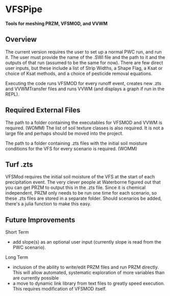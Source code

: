 # VFSPipe
**Tools for meshing PRZM, VFSMOD, and VVWM**

## Overview
The current version requires the user to set up a normal PWC run, and run it.
The user must provide the name of the .SWI file and the path to it and the outputs of that run (assumed to be the same for now). There are few direct user inputs, but these include a list of Strip Widths, a Shape Flag, a Ksat or choice of Ksat methods, and a choice of pesticide removal equations.

Executing the code runs VFSMOD for every runoff event, creates new .zts and VVWMTransfer files and runs VVWM (and displays a graph if run in the REPL).

## Required External Files
The path to a folder containing the executables for VFSMOD and VVWM is required. (WOMM)
The list of soil texture classes is also required. It is not a large file and perhaps should be moved into the project.

The path to a folder containing .zts files with the initial soil moisture conditions for the VFS for every scenario is required. (WOMM)

## Turf .zts

VFSMod requires the initial soil moisture of the VFS at the start of each precipitation event. The very clever people at Waterborne figured out that you can get PRZM to output this in the .zts file. Since it is chemical independent, PRZM only needs to be run one time for each scenario, so these .zts files are stored in a separate folder. Should scenarios be added, there's a julia function to make this easy.

## Future Improvements

Short Term
 - add slope(s) as an optional user input (currently slope is read from the PWC scenario).

Long Term
 - inclusion of the ability to write/edit PRZM files and run PRZM directly. This will allow automated, systematic exploration of more variables than are currently possible
 - a move to dynamic link library from text files to greatly speed execution. This requires modification of VFSMOD itself.
